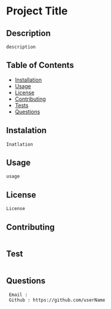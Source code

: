 # Project Title 

## Description
```
description
```

## Table of Contents
    
  * [Installation](#instalation)
  * [Usage](#usage)
  * [License](#license)
  * [Contributing](#contributing)
  * [Tests](#test)
  * [Questions](#questions)

## Instalation
```
Inatlation
```

## Usage
```
usage
```

## License

```
License
```

## Contributing
```
```

## Test
```
```
## Questions
```
 Email : 
 Github : https://github.com/userName
````

